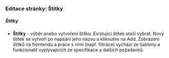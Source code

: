 ### Editace stránky: Štítky

##### Štítky

+ **Štítky** - výběr anebo vytvoření štítku. Existující štítek stačí vybrat. Nový štítek se vytvoří po napsání jeho názvu a kliknutím na Add. Zobrazení štítků na frontendu a práce s nimi (např. filtrace) vychází ze šablony a funkcionalit vyplývajících ze specifikace a dalších požadavků.